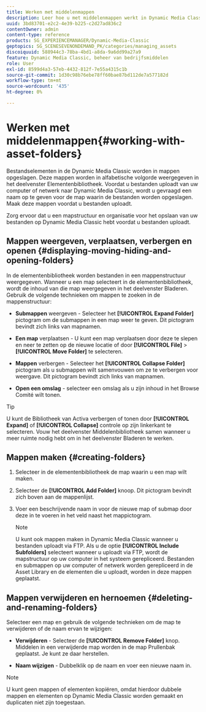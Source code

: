 ```yaml
---
title: Werken met middelenmappen
description: Leer hoe u met middelenmappen werkt in Dynamic Media Classic.
uuid: 3bd83701-e2c2-4e39-b225-c2d27ad836c2
contentOwner: admin
content-type: reference
products: SG_EXPERIENCEMANAGER/Dynamic-Media-Classic
geptopics: SG_SCENESEVENONDEMAND_PK/categories/managing_assets
discoiquuid: 588944c3-78ba-4bd1-a8da-9a6dd99a27a9
feature: Dynamic Media Classic, beheer van bedrijfsmiddelen
role: User
exl-id: 8599d4a3-57eb-4432-812f-7e55a4315c1b
source-git-commit: 1d30c98b76ebe78ff60bae87bd112de7a577182d
workflow-type: tm+mt
source-wordcount: '435'
ht-degree: 0%

---
```


# Werken met middelenmappen{#working-with-asset-folders}

Bestandselementen in de Dynamic Media Classic worden in mappen opgeslagen. Deze mappen worden in alfabetische volgorde weergegeven in het deelvenster Elementenbibliotheek. Voordat u bestanden uploadt van uw computer of netwerk naar Dynamic Media Classic, wordt u gevraagd een naam op te geven voor de map waarin de bestanden worden opgeslagen. Maak deze mappen voordat u bestanden uploadt.

Zorg ervoor dat u een mapstructuur en organisatie voor het opslaan van uw bestanden op Dynamic Media Classic hebt voordat u bestanden uploadt.

## Mappen weergeven, verplaatsen, verbergen en openen {#displaying-moving-hiding-and-opening-folders}

In de elementenbibliotheek worden bestanden in een mappenstructuur weergegeven. Wanneer u een map selecteert in de elementenbibliotheek, wordt de inhoud van die map weergegeven in het deelvenster Bladeren. Gebruik de volgende technieken om mappen te zoeken in de mappenstructuur:

* **Submappen**  weergeven - Selecteer het  **[!UICONTROL Expand Folder]** pictogram om de submappen in een map weer te geven. Dit pictogram bevindt zich links van mapnamen.

* **Een map**  verplaatsen - U kunt een map verplaatsen door deze te slepen en neer te zetten op de nieuwe locatie of door  **[!UICONTROL File]** >  **[!UICONTROL Move Folder]** te selecteren.

* **Mappen**  verbergen - Selecteer het  **[!UICONTROL Collapse Folder]** pictogram als u submappen wilt samenvouwen om ze te verbergen voor weergave. Dit pictogram bevindt zich links van mapnamen.

* **Open een omslag**  - selecteer een omslag als u zijn inhoud in het Browse Comité wilt tonen.

>[!TIP]
>
>U kunt de Bibliotheek van Activa verbergen of tonen door **[!UICONTROL Expand]** of **[!UICONTROL Collapse]** controle op zijn linkerkant te selecteren. Vouw het deelvenster Middelenbibliotheek samen wanneer u meer ruimte nodig hebt om in het deelvenster Bladeren te werken.

## Mappen maken {#creating-folders}

1. Selecteer in de elementenbibliotheek de map waarin u een map wilt maken.
1. Selecteer de **[!UICONTROL Add Folder]** knoop. Dit pictogram bevindt zich boven aan de mappenlijst.
1. Voer een beschrijvende naam in voor de nieuwe map of submap door deze in te voeren in het veld naast het mappictogram.

   >[!NOTE]
   >
   >U kunt ook mappen maken in Dynamic Media Classic wanneer u bestanden uploadt via FTP. Als u de optie **[!UICONTROL Include Subfolders]** selecteert wanneer u uploadt via FTP, wordt de mapstructuur op uw computer in het systeem gerepliceerd. Bestanden en submappen op uw computer of netwerk worden gerepliceerd in de Asset Library en de elementen die u uploadt, worden in deze mappen geplaatst.

## Mappen verwijderen en hernoemen {#deleting-and-renaming-folders}

Selecteer een map en gebruik de volgende technieken om de map te verwijderen of de naam ervan te wijzigen:

* **Verwijderen**  - Selecteer de  **[!UICONTROL Remove Folder]** knop. Middelen in een verwijderde map worden in de map Prullenbak geplaatst. Je kunt ze daar herstellen.

* **Naam wijzigen**  - Dubbelklik op de naam en voer een nieuwe naam in.

>[!NOTE]
>
>U kunt geen mappen of elementen kopiëren, omdat hierdoor dubbele mappen en elementen op Dynamic Media Classic worden gemaakt en duplicaten niet zijn toegestaan.
